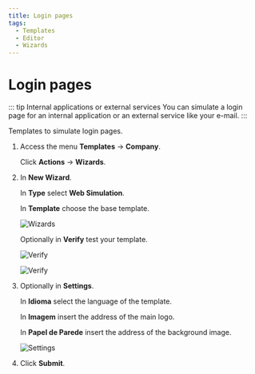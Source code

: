 ```yaml
---
title: Login pages
tags:
  - Templates
  - Editor
  - Wizards
---
```


# Login pages

::: tip Internal applications or external services
You can simulate a login page for an internal application or an external service like your e-mail.
:::

Templates to simulate login pages.

1. Access the menu **Templates** -> **Company**.

   Click **Actions** -> **Wizards**.

2. In **New Wizard**.

   In **Type** select **Web Simulation**.

   In **Template** choose the base template.

   ![Wizards](https://cdn.phishx.io/phishx-docs/images/phishx_templates_wizard_web_01.webp)

   Optionally in **Verify** test your template.

   ![Verify](https://cdn.phishx.io/phishx-docs/images/phishx_templates_wizard_web_03.webp)

   ![Verify](https://cdn.phishx.io/phishx-docs/images/phishx_templates_wizard_web_04.webp)

3. Optionally in **Settings**.

   In **Idioma** select the language of the template.

   In **Imagem** insert the address of the main logo.

   In **Papel de Parede** insert the address of the background image.

   ![Settings](https://cdn.phishx.io/phishx-docs/images/phishx_templates_wizard_web_02.webp)

4. Click **Submit**.
